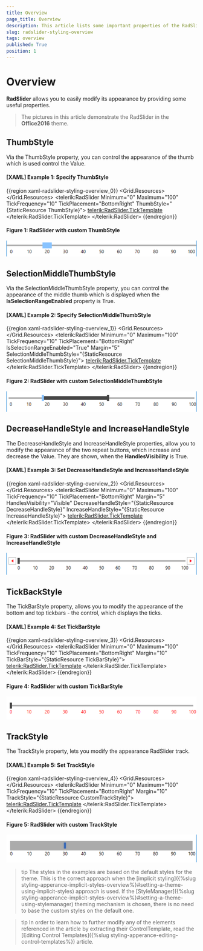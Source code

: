```yaml
---
title: Overview
page_title: Overview
description: This article lists some important properties of the RadSlider, which allow for easy modification of its looks.
slug: radslider-styling-overview
tags: overview
published: True
position: 1
---
```


# Overview

__RadSlider__ allows you to easily modify its appearance by providing some useful properties.

> The pictures in this article demonstrate the RadSlider in the __Office2016__ theme.

## ThumbStyle

Via the ThumbStyle property, you can control the appearance of the thumb which is used control the Value.

#### [XAML] Example 1: Specify ThumbStyle

{{region xaml-radslider-styling-overview_0}}
    <Grid>
        <Grid.Resources>
            <Style x:Key="ThumbStyle" TargetType="Thumb" BasedOn="{StaticResource ThumbStyle}">
                <Setter Property="Width" Value="25" />
            </Style>
        </Grid.Resources>
        <telerik:RadSlider Minimum="0" 
                           Maximum="100" 
                           TickFrequency="10"
                           TickPlacement="BottomRight" 
                           ThumbStyle="{StaticResource ThumbStyle}">
            <telerik:RadSlider.TickTemplate>
                <DataTemplate>
                    <TextBlock Text="{Binding}" />
                </DataTemplate>
            </telerik:RadSlider.TickTemplate>
        </telerik:RadSlider>
    </Grid>
{{endregion}}

#### __Figure 1: RadSlider with custom ThumbStyle__
![RadSlider with custom ThumbStyle](images/radslider_styles_templates_thumbstyle.png)

## SelectionMiddleThumbStyle

Via the SelectionMiddleThumbStyle property, you can control the appearance of the middle thumb which is displayed when the __IsSelectionRangeEnabled__ property is True.

#### [XAML] Example 2: Specify SelectionMiddleThumbStyle

{{region xaml-radslider-styling-overview_1}}
    <Grid>
        <Grid.Resources>
            <Style x:Key="SelectionMiddleThumbStyle" TargetType="Thumb" BasedOn="{StaticResource SelectionMiddleThumbStyle}">
                <Setter Property="Height" Value="10" />
            </Style>
        </Grid.Resources>
        <telerik:RadSlider Minimum="0" 
                           Maximum="100" 
                           TickFrequency="10"
                           TickPlacement="BottomRight" 
                           IsSelectionRangeEnabled="True"
                           Margin="5"
                           SelectionMiddleThumbStyle="{StaticResource SelectionMiddleThumbStyle}">
            <telerik:RadSlider.TickTemplate>
                <DataTemplate>
                    <TextBlock Text="{Binding}" />
                </DataTemplate>
            </telerik:RadSlider.TickTemplate>
        </telerik:RadSlider>
    </Grid>
{{endregion}}

#### __Figure 2: RadSlider with custom SelectionMiddleThumbStyle__
![RadSlider with custom SelectionMiddleThumbStyle](images/radslider_styles_templates_selectionmiddlethumbstyle.png)


## DecreaseHandleStyle and IncreaseHandleStyle

The DecreaseHandleStyle and IncreaseHandleStyle properties, allow you to modify the appearance of the two repeat buttons, which increase and decrease the Value. They are shown, when the __HandlesVisibility__ is True.

#### [XAML] Example 3: Set DecreaseHandleStyle and IncreaseHandleStyle
{{region xaml-radslider-styling-overview_2}}
    <Grid>
        <Grid.Resources>
            <Style x:Key="DecreaseHandleStyle" TargetType="RepeatButton" BasedOn="{StaticResource DecreaseHandleStyle}">
                <Setter Property="Foreground" Value="Red" />
            </Style>
            <Style x:Key="IncreaseHandleStyle" TargetType="RepeatButton" BasedOn="{StaticResource IncreaseHandleStyle}">
                <Setter Property="Foreground" Value="Red" />
            </Style>
        </Grid.Resources>
        <telerik:RadSlider Minimum="0" 
                           Maximum="100" 
                           TickFrequency="10"
                           TickPlacement="BottomRight" 
                           Margin="5"
                           HandlesVisibility="Visible"
                           DecreaseHandleStyle="{StaticResource DecreaseHandleStyle}"
                           IncreaseHandleStyle="{StaticResource IncreaseHandleStyle}">
            <telerik:RadSlider.TickTemplate>
                <DataTemplate>
                    <TextBlock Text="{Binding}" />
                </DataTemplate>
            </telerik:RadSlider.TickTemplate>
        </telerik:RadSlider>
    </Grid>
{{endregion}}

#### __Figure 3: RadSlider with custom DecreaseHandleStyle and IncreaseHandleStyle__
![RadSlider with custom DecreaseHandleStyle and IncreaseHandleStyle](images/radslider_styles_templates_decreasethumbstyle_increasethumbstyle.png)

## TickBackStyle

The TickBarStyle property, allows you to modify the appearance of the bottom and top tickbars - the control, which displays the ticks.

#### [XAML] Example 4: Set TickBarStyle

{{region xaml-radslider-styling-overview_3}}
    <Grid>
        <Grid.Resources>
            <Style x:Key="TickBarStyle" TargetType="telerik:RadTickBar" BasedOn="{StaticResource RadTickBarStyle}">
                <Setter Property="Foreground" Value="Red" />
            </Style>
        </Grid.Resources>
        <telerik:RadSlider Minimum="0" 
                           Maximum="100" 
                           TickFrequency="10"
                           TickPlacement="BottomRight" 
                           Margin="10"
                           TickBarStyle="{StaticResource TickBarStyle}">
            <telerik:RadSlider.TickTemplate>
                <DataTemplate>
                    <TextBlock Text="{Binding}" />
                </DataTemplate>
            </telerik:RadSlider.TickTemplate>
        </telerik:RadSlider>
    </Grid>
{{endregion}}

#### __Figure 4: RadSlider with custom TickBarStyle__
![RadSlider with custom TickBarStyle](images/radslider_styles_templates_tickbarstyle.png)

## TrackStyle

The TrackStyle property, lets you modify the appearance RadSlider track.

#### [XAML] Example 5: Set TrackStyle

{{region xaml-radslider-styling-overview_4}}
    <Grid>
        <Grid.Resources>
            <Style x:Key="CustomTrackStyle" TargetType="ContentControl" BasedOn="{StaticResource TrackStyle}">
                <Setter Property="Height" Value="25" />
            </Style>
        </Grid.Resources>
        <telerik:RadSlider Minimum="0" 
                           Maximum="100" 
                           TickFrequency="10"
                           TickPlacement="BottomRight" 
                           Margin="10"
                           TrackStyle="{StaticResource CustomTrackStyle}">
            <telerik:RadSlider.TickTemplate>
                <DataTemplate>
                    <TextBlock Text="{Binding}" />
                </DataTemplate>
            </telerik:RadSlider.TickTemplate>
        </telerik:RadSlider>
    </Grid>
{{endregion}}

#### __Figure 5: RadSlider with custom TrackStyle__
![RadSlider with custom TrackStyle](images/radslider_styles_templates_trackstyle.png)

>tip The styles in the examples are based on the default styles for the theme. This is the correct approach when the [implicit styling]({%slug styling-apperance-implicit-styles-overview%}#setting-a-theme-using-implicit-styles) approach is used. If the [StyleManager]({%slug styling-apperance-implicit-styles-overview%}#setting-a-theme-using-stylemanager) theming mechanism is chosen, there is no need to base the custom styles on the default one. 

>tip In order to learn how to further modify any of the elements referenced in the article by extracting their ControlTemplate, read the [Editing Control Templates]({%slug styling-apperance-editing-control-templates%}) article.
